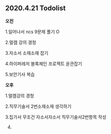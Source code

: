 ## 2020.4.21 Todolist

**오전**

1.일어나서 ncs 9문제 풀기 O

2.멀캠 강의 경청

3.자소서 소재소재 잡기

4.하이퍼레저 블록체인 프로젝트 윤관잡기

5.보안기사 복습





**오후**

1.멀캠강의 경청

2.직무기술서 2번소재소재 생각하기

3.집가서 무조건 자소서자소서 직무기술서2번항목 작성

4.

